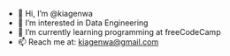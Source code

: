 - 👋 Hi, I’m @kiagenwa
- 👀 I’m interested in Data Engineering
- 🌱 I’m currently learning programming at freeCodeCamp
- 📫 Reach me at: kiagenwa@gmail.com

<!---
kiagenwa/kiagenwa is a ✨ special ✨ repository because its `README.md` (this file) appears on your GitHub profile.
You can click the Preview link to take a look at your changes.
--->
